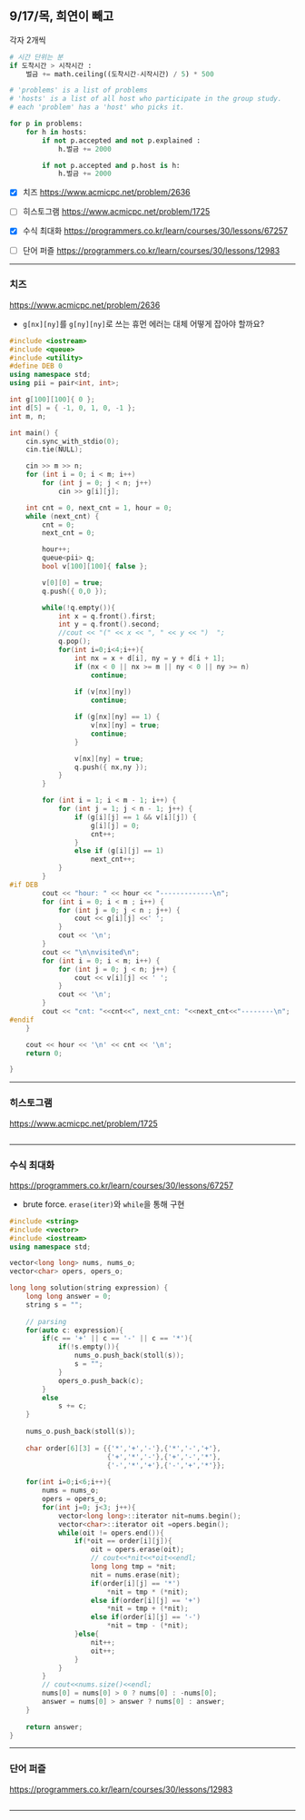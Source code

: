 ## 9/17/목, 희연이 빼고
각자 2개씩


```python
# 시간 단위는 분
if 도착시간 > 시작시간 :
    벌금 += math.ceiling((도착시간-시작시간) / 5) * 500

# 'problems' is a list of problems
# 'hosts' is a list of all host who participate in the group study.
# each 'problem' has a 'host' who picks it.

for p in problems:
    for h in hosts:
        if not p.accepted and not p.explained :
            h.벌금 += 2000

        if not p.accepted and p.host is h:
            h.벌금 += 2000
```

- [x] 치즈
https://www.acmicpc.net/problem/2636

- [ ] 히스토그램
https://www.acmicpc.net/problem/1725

- [x] 수식 최대화
https://programmers.co.kr/learn/courses/30/lessons/67257
 
- [ ] 단어 퍼즐
https://programmers.co.kr/learn/courses/30/lessons/12983


---


### 치즈
https://www.acmicpc.net/problem/2636

- `g[nx][ny]`를 `g[ny][ny]`로 쓰는 휴먼 에러는 대체 어떻게 잡아야 할까요?

```c++
#include <iostream>
#include <queue>
#include <utility>
#define DEB 0
using namespace std;
using pii = pair<int, int>;

int g[100][100]{ 0 };
int d[5] = { -1, 0, 1, 0, -1 };
int m, n;

int main() {
	cin.sync_with_stdio(0);
	cin.tie(NULL);

	cin >> m >> n;
	for (int i = 0; i < m; i++)
		for (int j = 0; j < n; j++)
			cin >> g[i][j];

	int cnt = 0, next_cnt = 1, hour = 0;
	while (next_cnt) {
		cnt = 0;
		next_cnt = 0;

		hour++;
		queue<pii> q;
		bool v[100][100]{ false };

		v[0][0] = true;
		q.push({ 0,0 });

		while(!q.empty()){
			int x = q.front().first;
			int y = q.front().second;
			//cout << "(" << x << ", " << y << ")  ";
			q.pop();
			for(int i=0;i<4;i++){
				int nx = x + d[i], ny = y + d[i + 1];
				if (nx < 0 || nx >= m || ny < 0 || ny >= n)
					continue;
				
				if (v[nx][ny])
					continue;

				if (g[nx][ny] == 1) {
					v[nx][ny] = true;
					continue;
				}

				v[nx][ny] = true;
				q.push({ nx,ny });
			}
		}

		for (int i = 1; i < m - 1; i++) {
			for (int j = 1; j < n - 1; j++) {
				if (g[i][j] == 1 && v[i][j]) {
					g[i][j] = 0;
					cnt++;
				}
				else if (g[i][j] == 1)
					next_cnt++;
			}
		}
#if DEB
		cout << "hour: " << hour << "-------------\n";
		for (int i = 0; i < m ; i++) {
			for (int j = 0; j < n ; j++) {
				cout << g[i][j] <<' ';
			}
			cout << '\n';
		}
		cout << "\n\nvisited\n";
		for (int i = 0; i < m; i++) {
			for (int j = 0; j < n; j++) {
				cout << v[i][j] << ' ';
			}
			cout << '\n';
		}
		cout << "cnt: "<<cnt<<", next_cnt: "<<next_cnt<<"--------\n";
#endif
	}

	cout << hour << '\n' << cnt << '\n';
	return 0;

}
```

---
### 히스토그램
https://www.acmicpc.net/problem/1725


```c++
```

---
### 수식 최대화
https://programmers.co.kr/learn/courses/30/lessons/67257

- brute force. `erase(iter)`와 `while`을 통해 구현

```c++
#include <string>
#include <vector>
#include <iostream>
using namespace std;

vector<long long> nums, nums_o;
vector<char> opers, opers_o;

long long solution(string expression) {
    long long answer = 0;
    string s = "";
    
    // parsing
    for(auto c: expression){
        if(c == '+' || c == '-' || c == '*'){
            if(!s.empty()){
                nums_o.push_back(stoll(s));
                s = "";
            }
            opers_o.push_back(c);
        }
        else
            s += c;
    }
    
    nums_o.push_back(stoll(s));
    
    char order[6][3] = {{'*','+','-'},{'*','-','+'},
                        {'+','*','-'},{'+','-','*'},
                        {'-','*','+'},{'-','+','*'}};
    
    for(int i=0;i<6;i++){
        nums = nums_o;
        opers = opers_o;
        for(int j=0; j<3; j++){
            vector<long long>::iterator nit=nums.begin();
            vector<char>::iterator oit =opers.begin();
            while(oit != opers.end()){
                if(*oit == order[i][j]){
                    oit = opers.erase(oit);
                    // cout<<*nit<<*oit<<endl;
                    long long tmp = *nit;
                    nit = nums.erase(nit);
                    if(order[i][j] == '*')
                        *nit = tmp * (*nit);
                    else if(order[i][j] == '+')
                        *nit = tmp + (*nit);
                    else if(order[i][j] == '-')
                        *nit = tmp - (*nit);
                }else{
                    nit++;
                    oit++;
                }
            }
        }
        // cout<<nums.size()<<endl;
        nums[0] = nums[0] > 0 ? nums[0] : -nums[0];
        answer = nums[0] > answer ? nums[0] : answer;
    }
    
    return answer;
}
```

---
### 단어 퍼즐
https://programmers.co.kr/learn/courses/30/lessons/12983


```c++
```

---